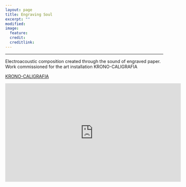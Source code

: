 ```yaml
---
layout: page
title: Engraving Soul
excerpt: ""
modified: 
image:
  feature: 
  credit: 
  creditlink: 
---
```


---

Electroacoustic composition created through the sound of engraved paper.
Work commissioned for the art installation KRONO-CALIGRAFIA

[KRONO-CALIGRAFIA](https://www.facebook.com/events/475885279229191/permalink/476670445817341/) 

<iframe width="560" height="315" src="https://www.youtube.com/embed/xeMaKgWaxyg" frameborder="0" allowfullscreen></iframe>
